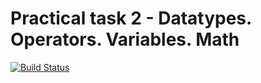 # Practical task 2 - Datatypes. Operators. Variables. Math

[![Build Status](https://travis-ci.com/itmo-java-basics-2020/task-2-datatypes-operators-TheSplendidOne.svg?branch=master)](https://travis-ci.com/itmo-java-basics-2020/task-2-datatypes-operators-TheSplendidOne)